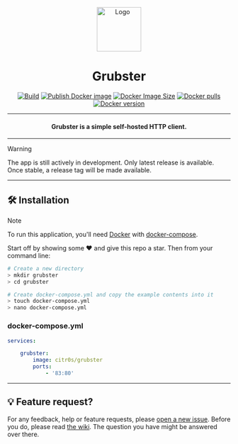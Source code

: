 <p align="center">
  <img src="src/assets/apps/default.png" width="100" alt="Logo" >
</p>

<h1 align="center">Grubster</h1>

<p align="center">
<a href="https://github.com/citr0s/grubster/actions/workflows/build.yml"><img src="https://github.com/citr0s/grubster/actions/workflows/build.yml/badge.svg" alt="Build"></a>
<a href="https://github.com/citr0s/grubster/actions/workflows/deploy.yml"><img src="https://github.com/citr0s/grubster/actions/workflows/deploy.yml/badge.svg" alt="Publish Docker image"></a>
<a href="https://hub.docker.com/r/citr0s/grubster"><img src="https://img.shields.io/docker/image-size/citr0s/grubster" alt="Docker Image Size"></a>
<a href="https://hub.docker.com/r/citr0s/grubster"><img src="https://img.shields.io/docker/pulls/citr0s/grubster" alt="Docker pulls"></a>
<a href="https://hub.docker.com/r/citr0s/grubster"><img src="https://img.shields.io/docker/v/citr0s/grubster?sort=semver" alt="Docker version"></a>
</p>

---

<h4 align="center">Grubster is a simple self-hosted HTTP client.</h4>

---

> [!WARNING]
> The app is still actively in development. Only latest release is available.
> Once stable, a release tag will be made available.

---

## 🛠️ Installation

> [!NOTE]
> To run this application, you'll need [Docker](https://docs.docker.com/engine/install/) with [docker-compose](https://docs.docker.com/compose/install/).

Start off by showing some ❤️ and give this repo a star. Then from your command line:

```bash
# Create a new directory
> mkdir grubster
> cd grubster

# Create docker-compose.yml and copy the example contents into it
> touch docker-compose.yml
> nano docker-compose.yml
```

### docker-compose.yml

```yml
services:

    grubster:
        image: citr0s/grubster
        ports:
            - '83:80'
```

---

## 💡 Feature request?

For any feedback, help or feature requests, please [open a new issue](https://github.com/citr0s/grubster/issues/new/choose).
Before you do, please read [the wiki](https://github.com/citr0s/grubster/wiki). The question you have might be answered over there.